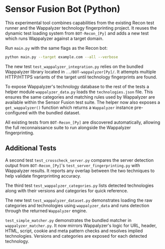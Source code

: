 # Sensor Fusion Bot (Python)

This experimental tool combines capabilities from the existing Recon test runner
and the Wappalyzer technology fingerprinting project. It reuses the dynamic test
loading system from `BOT-Recon_[Py]` and adds a new test which runs Wappalyzer
against a target domain.

Run `main.py` with the same flags as the Recon bot:

```bash
python main.py --target example.com --all --verbose
```

The new test `test_wappalyzer_integration.py` relies on the bundled Wappalyzer
library located in `../BOT-wappalyzer[Py]/`. It attempts multiple HTTP/HTTPS
variants of the target until technology fingerprints are found.

To expose Wappalyzer's technology database to the rest of the tests a helper
module `wappalyzer_data.py` loads the `technologies.json` file. This ensures the
same categories and matching rules used by Wappalyzer are available within the
Sensor Fusion test suite. The helper now also exposes a `get_wappalyzer()`
function which returns a `Wappalyzer` instance pre-configured with the bundled
dataset.

All existing tests from `BOT-Recon_[Py]` are discovered automatically, allowing
the full reconnaissance suite to run alongside the Wappalyzer fingerprinting.

## Additional Tests

A second test `test_crosscheck_server.py` compares the server detection output from
`BOT-Recon_[Py]`'s `test_server_fingerprinting.py` with Wappalyzer results. It
reports any overlap between the two techniques to help validate fingerprinting
accuracy.

The third test `test_wappalyzer_categories.py` lists detected technologies along
with their versions and categories for quick reference.

The new test `test_wappalyzer_dataset.py` demonstrates loading the raw
categories and technologies using `wappalyzer_data` and runs detection through
the returned `Wappalyzer` engine.

`test_simple_matcher.py` demonstrates the bundled matcher in
`wappalyzer_matcher.py`. It now mirrors Wappalyzer's logic for URL,
header, HTML, script, cookie and meta pattern checks and resolves implied
technologies. Versions and categories are exposed for each detected
technology.

